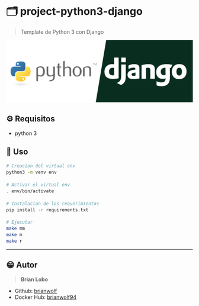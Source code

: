 # :card_index_dividers: project-python3-django

> Template de Python 3 con Django

![alt](docs/img/python-django.png)

## :gear: Requisitos

* python 3

## :tada: Uso

```bash
# Creacion del virtual env
python3 -m venv env

# Activar el virtual env
. env/bin/activate

# Instalacion de los requerimientos
pip install -r requirements.txt

# Ejecutar
make mm
make m
make r
```

---

## :grin: Autor

> **Brian Lobo**

* Github: [brianwolf](https://github.com/brianwolf)
* Docker Hub:  [brianwolf94](https://hub.docker.com/u/brianwolf94)
